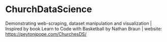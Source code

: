 # ChurchDataScience
Demonstrating web-scraping, dataset manipulation and visualization
| Inspired by book Learn to Code with Basketball by Nathan Braun
| website: https://peytonjpope.com/ChurchesDS/
